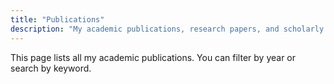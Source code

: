 ```yaml
---
title: "Publications"
description: "My academic publications, research papers, and scholarly works"
---
```


This page lists all my academic publications. You can filter by year or search by keyword.